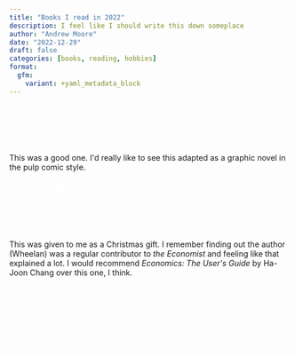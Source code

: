```yaml
---
title: "Books I read in 2022"
description: I feel like I should write this down someplace
author: "Andrew Moore"
date: "2022-12-29"
draft: false
categories: [books, reading, hobbies]
format:
  gfm:
    variant: +yaml_metadata_block
---
```


<script>
  import BlogHead from "$lib/components/BlogHead.svelte";
</script>

<style>
  h3 {
    color: white;
  }
</style>

<BlogHead title={title} date={date} />

### *Necropolitics*, Achille Mbembe

### *Lovecraft Country*, Matt Ruff

This was a good one. I'd really like to see this adapted as a graphic novel in the pulp comic style.

### *Exit West*, Mohsin Hamid

### *Naked Economics: Undressing the Dismal Science*, Charles Wheelan, Burton G. Malkiel

This was given to me as a Christmas gift. I remember finding out the author (Wheelan) was a regular contributor to *the Economist* and feeling like that explained a lot. I would recommend *Economics: The User's Guide* by Ha-Joon Chang over this one, I think.

### *Dune Messiah*, Frank Herbert

### *Children of Dune*, Frank Herbert

### *The Korean War: A History*, Bruce Cummings

